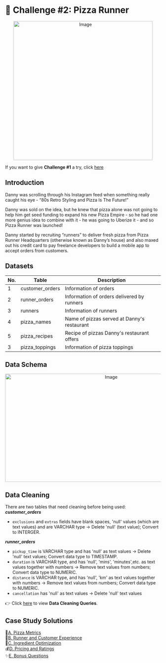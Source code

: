 # 🍕 Challenge #2: Pizza Runner
<p align="center">
<img src="https://8weeksqlchallenge.com/images/case-study-designs/2.png" alt="Image" width="450" height="450">

If you want to give **Challenge #1** a try, click [here](https://8weeksqlchallenge.com/case-study-2/)

## Introduction
Danny was scrolling through his Instagram feed when something really caught his eye - “80s Retro Styling and Pizza Is The Future!”

Danny was sold on the idea, but he knew that pizza alone was not going to help him get seed funding to expand his new Pizza Empire - so he had one more genius idea to combine with it - he was going to Uberize it - and so Pizza Runner was launched!

Danny started by recruiting “runners” to deliver fresh pizza from Pizza Runner Headquarters (otherwise known as Danny’s house) and also maxed out his credit card to pay freelance developers to build a mobile app to accept orders from customers.

## Datasets 

| No. | Table  | Description |
|----|---------|------------|
| 1  | customer_orders   | Information of orders |
| 2  | runner_orders    | Information of orders delivered by runners |
| 3  | runners | Information of runners |
| 4  | pizza_names | Name of pizzas served at Danny's restaurant |
| 5  | pizza_recipes | Recipe of pizzas Danny's restaurant offers |
| 3  | pizza_toppings | Information of pizza toppings |

## Data Schema
<p align="center">
<img src="https://github.com/user-attachments/assets/15577c4f-27e3-4ef5-854e-d329a25a3792" alt="Image" width="670" height="350">

## Data Cleaning
There are two tables that need cleaning before being used:\
**_customer_orders_**
- `exclusions` and `extras` fields have blank spaces, 'null' values (which are text values) and are VARCHAR type -> Delete 'null' (text value); Convert to INTERGER.

**_runner_orders_**
- `pickup_time` is VARCHAR type and has 'null' as text values -> Delete 'null' text values; Convert data type to TIMESTAMP.
- `duration` is VARCHAR type, and has 'null', 'mins', 'minutes',etc. as text values together with numbers -> Remove text values from numbers; Convert data type to NUMERIC.
- `distance` is VARCHAR type, and has 'null', 'km' as text values together with numbers -> Remove text values from numbers; Convert data type to NUMERIC.
- `cancellation` has 'null' as text values -> Delete 'null' text values 

👉 Click [here](https://github.com/PHAMTHUYDUYEN/8-week-SQL-Challenge/blob/0efcbfcb2d437556138567d9860a608ebaf2ffa9/Challenge%20%232%20-%20Pizza%20Runner/0.%20DATA%20CLEANING.md) to view **Data Cleaning Queries**.

## Case Study Solutions
🍕[A. Pizza Metrics](https://github.com/PHAMTHUYDUYEN/8-week-SQL-Challenge/blob/main/Challenge%20%232%20-%20Pizza%20Runner/A.%20PIZZA%20METRICS.md)\
🏃[B. Runner and Customer Experience](https://github.com/PHAMTHUYDUYEN/8-week-SQL-Challenge/blob/main/Challenge%20%232%20-%20Pizza%20Runner/B.%20RUNNER%20AND%20CUSTOMERS%20EXPERIENCE.md)\
🥓[C. Ingredient Optimization](https://github.com/PHAMTHUYDUYEN/8-week-SQL-Challenge/blob/main/Challenge%20%232%20-%20Pizza%20Runner/C.%20INGREDIENT%20OPTIMIZATION.md)\
💰[D. Pricing and Ratings](https://github.com/PHAMTHUYDUYEN/8-week-SQL-Challenge/blob/main/Challenge%20%232%20-%20Pizza%20Runner/D.%20PRICING%20AND%20RATINGS.md)\
✨[E. Bonus Questions](https://github.com/PHAMTHUYDUYEN/8-week-SQL-Challenge/blob/main/Challenge%20%232%20-%20Pizza%20Runner/E.%20BONUS%20QUESTIONS.md)

